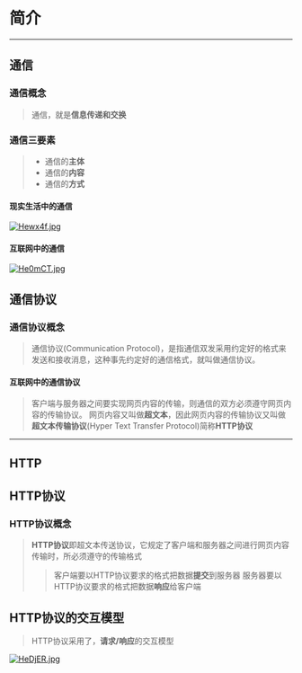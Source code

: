 # 简介

---

## 通信

### 通信概念

> 通信，就是**信息传递和交换**

### 通信三要素

>* 通信的**主体**
>* 通信的**内容**
>* 通信的**方式**

#### 现实生活中的通信

[![Hewx4f.jpg](https://s4.ax1x.com/2022/02/04/Hewx4f.jpg)](https://imgtu.com/i/Hewx4f)

#### 互联网中的通信

[![He0mCT.jpg](https://s4.ax1x.com/2022/02/04/He0mCT.jpg)](https://imgtu.com/i/He0mCT)

## 通信协议

### 通信协议概念

>通信协议(Communication Protocol)，是指通信双发采用约定好的格式来发送和接收消息，这种事先约定好的通信格式，就叫做通信协议。

#### 互联网中的通信协议

>客户端与服务器之间要实现网页内容的传输，则通信的双方必须遵守网页内容的传输协议。
网页内容又叫做**超文本**，因此网页内容的传输协议又叫做**超文本传输协议**(Hyper Text Transfer Protocol)简称**HTTP协议**

---

## HTTP

## HTTP协议

### HTTP协议概念

>**HTTP协议**即超文本传送协议，它规定了客户端和服务器之间进行网页内容传输时，所必须遵守的传输格式
>> 客户端要以HTTP协议要求的格式把数据**提交**到服务器
>> 服务器要以HTTP协议要求的格式把数据**响应**给客户端

## HTTP协议的交互模型

>HTTP协议采用了，**请求/响应**的交互模型

[![HeDjER.jpg](https://s4.ax1x.com/2022/02/04/HeDjER.jpg)](https://imgtu.com/i/HeDjER)
